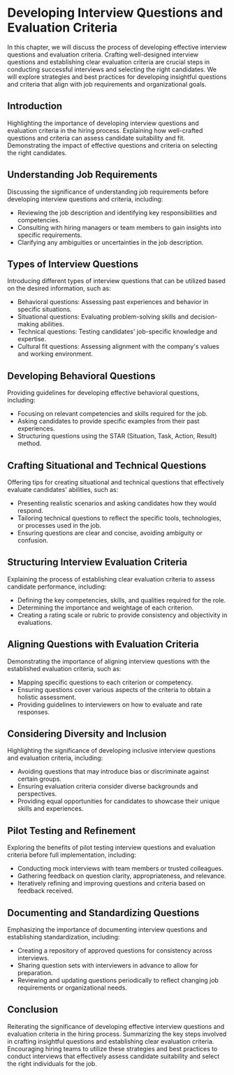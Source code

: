 Developing Interview Questions and Evaluation Criteria
===============================================================

In this chapter, we will discuss the process of developing effective interview questions and evaluation criteria. Crafting well-designed interview questions and establishing clear evaluation criteria are crucial steps in conducting successful interviews and selecting the right candidates. We will explore strategies and best practices for developing insightful questions and criteria that align with job requirements and organizational goals.

Introduction
------------

Highlighting the importance of developing interview questions and evaluation criteria in the hiring process. Explaining how well-crafted questions and criteria can assess candidate suitability and fit. Demonstrating the impact of effective questions and criteria on selecting the right candidates.

Understanding Job Requirements
------------------------------

Discussing the significance of understanding job requirements before developing interview questions and criteria, including:

* Reviewing the job description and identifying key responsibilities and competencies.
* Consulting with hiring managers or team members to gain insights into specific requirements.
* Clarifying any ambiguities or uncertainties in the job description.

Types of Interview Questions
----------------------------

Introducing different types of interview questions that can be utilized based on the desired information, such as:

* Behavioral questions: Assessing past experiences and behavior in specific situations.
* Situational questions: Evaluating problem-solving skills and decision-making abilities.
* Technical questions: Testing candidates' job-specific knowledge and expertise.
* Cultural fit questions: Assessing alignment with the company's values and working environment.

Developing Behavioral Questions
-------------------------------

Providing guidelines for developing effective behavioral questions, including:

* Focusing on relevant competencies and skills required for the job.
* Asking candidates to provide specific examples from their past experiences.
* Structuring questions using the STAR (Situation, Task, Action, Result) method.

Crafting Situational and Technical Questions
--------------------------------------------

Offering tips for creating situational and technical questions that effectively evaluate candidates' abilities, such as:

* Presenting realistic scenarios and asking candidates how they would respond.
* Tailoring technical questions to reflect the specific tools, technologies, or processes used in the job.
* Ensuring questions are clear and concise, avoiding ambiguity or confusion.

Structuring Interview Evaluation Criteria
-----------------------------------------

Explaining the process of establishing clear evaluation criteria to assess candidate performance, including:

* Defining the key competencies, skills, and qualities required for the role.
* Determining the importance and weightage of each criterion.
* Creating a rating scale or rubric to provide consistency and objectivity in evaluations.

Aligning Questions with Evaluation Criteria
-------------------------------------------

Demonstrating the importance of aligning interview questions with the established evaluation criteria, such as:

* Mapping specific questions to each criterion or competency.
* Ensuring questions cover various aspects of the criteria to obtain a holistic assessment.
* Providing guidelines to interviewers on how to evaluate and rate responses.

Considering Diversity and Inclusion
-----------------------------------

Highlighting the significance of developing inclusive interview questions and evaluation criteria, including:

* Avoiding questions that may introduce bias or discriminate against certain groups.
* Ensuring evaluation criteria consider diverse backgrounds and perspectives.
* Providing equal opportunities for candidates to showcase their unique skills and experiences.

Pilot Testing and Refinement
----------------------------

Exploring the benefits of pilot testing interview questions and evaluation criteria before full implementation, including:

* Conducting mock interviews with team members or trusted colleagues.
* Gathering feedback on question clarity, appropriateness, and relevance.
* Iteratively refining and improving questions and criteria based on feedback received.

Documenting and Standardizing Questions
---------------------------------------

Emphasizing the importance of documenting interview questions and establishing standardization, including:

* Creating a repository of approved questions for consistency across interviews.
* Sharing question sets with interviewers in advance to allow for preparation.
* Reviewing and updating questions periodically to reflect changing job requirements or organizational needs.

Conclusion
----------

Reiterating the significance of developing effective interview questions and evaluation criteria in the hiring process. Summarizing the key steps involved in crafting insightful questions and establishing clear evaluation criteria. Encouraging hiring teams to utilize these strategies and best practices to conduct interviews that effectively assess candidate suitability and select the right individuals for the job.
